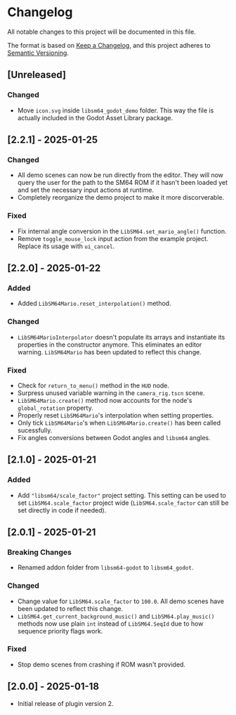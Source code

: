 # Changelog

All notable changes to this project will be documented in this file.

The format is based on [Keep a Changelog](https://keepachangelog.com/en/1.1.0/),
and this project adheres to [Semantic Versioning](https://semver.org/spec/v2.0.0.html).

## [Unreleased]

### Changed

- Move `icon.svg` inside `libsm64_godot_demo` folder. This way the file is actually included in the Godot Asset Library package.

## [2.2.1] - 2025-01-25

### Changed

- All demo scenes can now be run directly from the editor. They will now query the user for the path to the SM64 ROM if it hasn't been loaded yet and set the necessary input actions at runtime.
- Completely reorganize the demo project to make it more discorverable.

### Fixed

- Fix internal angle conversion in the `LibSM64.set_mario_angle()` function.
- Remove `toggle_mouse_lock` input action from the example project. Replace its usage with `ui_cancel`.

## [2.2.0] - 2025-01-22

### Added

- Added `LibSM64Mario.reset_interpolation()` method.

### Changed

- `LibSM64MarioInterpolator` doesn't populate its arrays and instantiate its properties in the constructor anymore. This eliminates an editor warning. `LibSM64Mario` has been updated to reflect this change.

### Fixed

- Check for `return_to_menu()` method in the `HUD` node.
- Surpress unused variable warning in the `camera_rig.tscn` scene.
- `LibSM64Mario.create()` method now accounts for the node's `global_rotation` property.
- Properly reset `LibSM64Mario`'s interpolation when setting properties.
- Only tick `LibSM64Mario`'s when `LibSM64Mario.create()` has been called sucessfully.
- Fix angles conversions between Godot angles and `libsm64` angles.

## [2.1.0] - 2025-01-21

### Added

- Add `"libsm64/scale_factor"` project setting. This setting can be used to set `LibSM64.scale_factor` project wide (`LibSM64.scale_factor` can still be set directly in code if needed).

## [2.0.1] - 2025-01-21

### Breaking Changes

- Renamed addon folder from `libsm64-godot` to `libsm64_godot`.

### Changed

- Change value for `LibSM64.scale_factor` to `100.0`. All demo scenes have been updated to reflect this change.
- `LibSM64.get_current_background_music()` and `LibSM64.play_music()` methods now use plain `int` instead of `LibSM64.SeqId` due to how sequence priority flags work.

### Fixed

- Stop demo scenes from crashing if ROM wasn't provided.

## [2.0.0] - 2025-01-18

- Initial release of plugin version 2.
